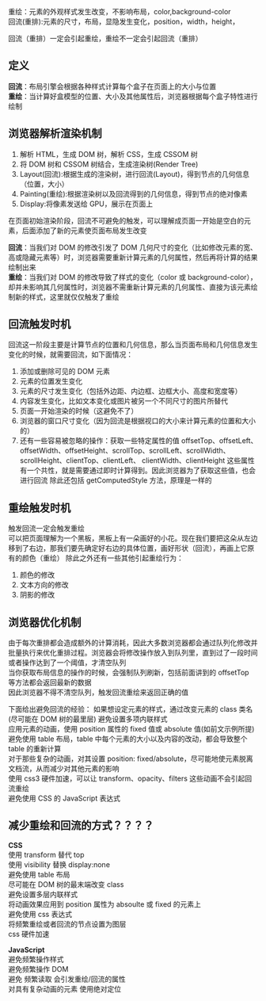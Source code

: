 重绘：元素的外观样式发生改变，不影响布局，color,background-color  
回流(重排):元素的尺寸，布局，显隐发生变化，position，width，height，

回流（重排）一定会引起重绘，重绘不一定会引起回流（重排）

## 定义

**回流**：布局引擎会根据各种样式计算每个盒子在页面上的大小与位置  
**重绘**：当计算好盒模型的位置、大小及其他属性后，浏览器根据每个盒子特性进行绘制

## 浏览器解析渲染机制

1. 解析 HTML，生成 DOM 树，解析 CSS，生成 CSSOM 树
2. 将 DOM 树和 CSSOM 树结合，生成渲染树(Render Tree)
3. Layout(回流):根据生成的渲染树，进行回流(Layout)，得到节点的几何信息（位置，大小）
4. Painting(重绘):根据渲染树以及回流得到的几何信息，得到节点的绝对像素
5. Display:将像素发送给 GPU，展示在页面上

在页面初始渲染阶段，回流不可避免的触发，可以理解成页面一开始是空白的元素，后面添加了新的元素使页面布局发生改变

**回流**：当我们对 DOM 的修改引发了 DOM 几何尺寸的变化（比如修改元素的宽、高或隐藏元素等）时，浏览器需要重新计算元素的几何属性，然后再将计算的结果绘制出来  
**重绘**：当我们对 DOM 的修改导致了样式的变化（color 或 background-color），却并未影响其几何属性时，浏览器不需重新计算元素的几何属性、直接为该元素绘制新的样式，这里就仅仅触发了重绘

## 回流触发时机

回流这一阶段主要是计算节点的位置和几何信息，那么当页面布局和几何信息发生变化的时候，就需要回流，如下面情况：

1. 添加或删除可见的 DOM 元素
2. 元素的位置发生变化
3. 元素的尺寸发生变化（包括外边距、内边框、边框大小、高度和宽度等）
4. 内容发生变化，比如文本变化或图片被另一个不同尺寸的图片所替代
5. 页面一开始渲染的时候（这避免不了）
6. 浏览器的窗口尺寸变化（因为回流是根据视口的大小来计算元素的位置和大小的）
7. 还有一些容易被忽略的操作：获取一些特定属性的值
   offsetTop、offsetLeft、 offsetWidth、offsetHeight、scrollTop、scrollLeft、scrollWidth、scrollHeight、clientTop、clientLeft、 clientWidth、clientHeight
   这些属性有一个共性，就是需要通过即时计算得到。因此浏览器为了获取这些值，也会进行回流
   除此还包括 getComputedStyle 方法，原理是一样的

## 重绘触发时机

触发回流一定会触发重绘  
可以把页面理解为一个黑板，黑板上有一朵画好的小花。现在我们要把这朵从左边移到了右边，那我们要先确定好右边的具体位置，画好形状（回流），再画上它原有的颜色（重绘）
除此之外还有一些其他引起重绘行为：

1.  颜色的修改
2.  文本方向的修改
3.  阴影的修改

## 浏览器优化机制

由于每次重排都会造成额外的计算消耗，因此大多数浏览器都会通过队列化修改并批量执行来优化重排过程。浏览器会将修改操作放入到队列里，直到过了一段时间或者操作达到了一个阈值，才清空队列  
当你获取布局信息的操作的时候，会强制队列刷新，包括前面讲到的 offsetTop 等方法都会返回最新的数据  
因此浏览器不得不清空队列，触发回流重绘来返回正确的值

下面给出避免回流的经验：
如果想设定元素的样式，通过改变元素的 class 类名 (尽可能在 DOM 树的最里层)
避免设置多项内联样式  
应用元素的动画，使用 position 属性的 fixed 值或 absolute 值(如前文示例所提)  
避免使用 table 布局，table 中每个元素的大小以及内容的改动，都会导致整个 table 的重新计算  
对于那些复杂的动画，对其设置 position: fixed/absolute，尽可能地使元素脱离文档流，从而减少对其他元素的影响  
使用 css3 硬件加速，可以让 transform、opacity、filters 这些动画不会引起回流重绘  
避免使用 CSS 的 JavaScript 表达式

## 减少重绘和回流的方式？？？？

**CSS**  
使用 transform 替代 top  
 使用 visibility 替换 display:none  
 避免使用 table 布局  
 尽可能在 DOM 树的最末端改变 class  
 避免设置多层内联样式  
 将动画效果应用到 position 属性为 absoulte 或 fixed 的元素上  
 避免使用 css 表达式  
 将频繁重绘或者回流的节点设置为图层  
 css 硬件加速

**JavaScript**  
避免频繁操作样式  
 避免频繁操作 DOM  
 避免 频繁读取 会引发重绘/回流的属性  
 对具有复杂动画的元素 使用绝对定位
